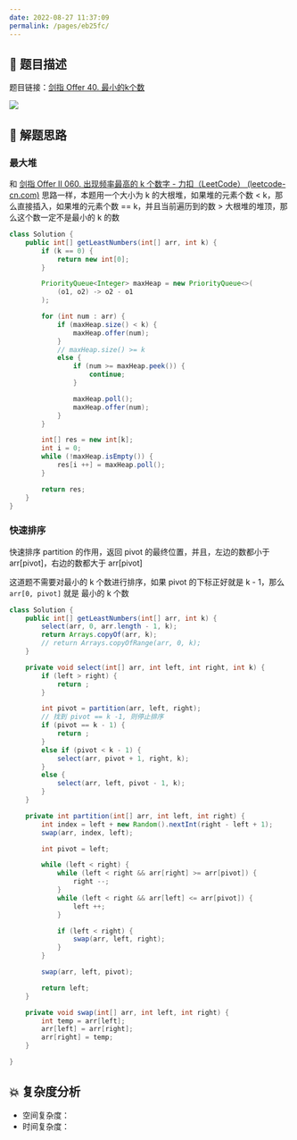 ```yaml
---
date: 2022-08-27 11:37:09
permalink: /pages/eb25fc/
---
```

## 📃 题目描述

题目链接：[剑指 Offer 40. 最小的k个数](https://leetcode.cn/problems/zui-xiao-de-kge-shu-lcof/)

![](https://cs-wiki.oss-cn-shanghai.aliyuncs.com/img/image-20220827111107221.png)

## 🔔 解题思路

### 最大堆

和 [剑指 Offer II 060. 出现频率最高的 k 个数字 - 力扣（LeetCode） (leetcode-cn.com)](https://leetcode-cn.com/problems/g5c51o/) 思路一样，本题用一个大小为 k 的大根堆，如果堆的元素个数 < k，那么直接插入，如果堆的元素个数 == k，并且当前遍历到的数 > 大根堆的堆顶，那么这个数一定不是最小的 k 的数


```java
class Solution {
    public int[] getLeastNumbers(int[] arr, int k) {
        if (k == 0) {
            return new int[0];
        }

        PriorityQueue<Integer> maxHeap = new PriorityQueue<>(
            (o1, o2) -> o2 - o1
        );

        for (int num : arr) {
            if (maxHeap.size() < k) {
                maxHeap.offer(num);
            }
            // maxHeap.size() >= k
            else {
                if (num >= maxHeap.peek()) {
                    continue;
                }

                maxHeap.poll();
                maxHeap.offer(num);
            }
        }

        int[] res = new int[k];
        int i = 0;
        while (!maxHeap.isEmpty()) {
            res[i ++] = maxHeap.poll();
        }

        return res;
    }
}
```

### 快速排序

快速排序 partition 的作用，返回 pivot 的最终位置，并且，左边的数都小于 arr[pivot]，右边的数都大于 arr[pivot]

这道题不需要对最小的 k 个数进行排序，如果 pivot 的下标正好就是 k - 1，那么 `arr[0, pivot]` 就是 最小的 k 个数

```java
class Solution {
    public int[] getLeastNumbers(int[] arr, int k) {
        select(arr, 0, arr.length - 1, k);
        return Arrays.copyOf(arr, k);
        // return Arrays.copyOfRange(arr, 0, k);
    }

    private void select(int[] arr, int left, int right, int k) {
        if (left > right) {
            return ;
        }

        int pivot = partition(arr, left, right);
        // 找到 pivot == k -1, 则停止排序
        if (pivot == k - 1) {
            return ;
        }
        else if (pivot < k - 1) {
            select(arr, pivot + 1, right, k);
        }
        else {
            select(arr, left, pivot - 1, k);
        }
    }

    private int partition(int[] arr, int left, int right) {
        int index = left + new Random().nextInt(right - left + 1);
        swap(arr, index, left);

        int pivot = left;

        while (left < right) {
            while (left < right && arr[right] >= arr[pivot]) {
                right --;
            }
            while (left < right && arr[left] <= arr[pivot]) {
                left ++;
            }

            if (left < right) {
                swap(arr, left, right);
            }
        }

        swap(arr, left, pivot);

        return left;
    }

    private void swap(int[] arr, int left, int right) {
        int temp = arr[left];
        arr[left] = arr[right];
        arr[right] = temp;
    }

}
```



## 💥 复杂度分析

- 空间复杂度：
- 时间复杂度：
